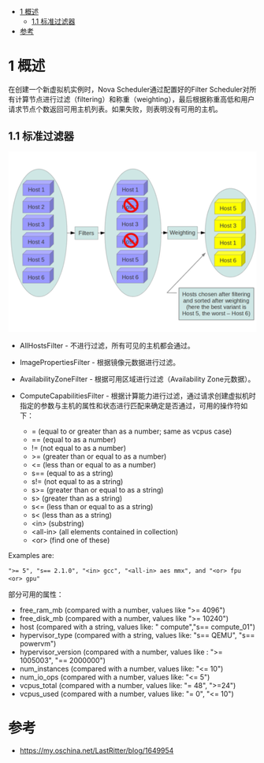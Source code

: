
<!-- @import "[TOC]" {cmd="toc" depthFrom=1 depthTo=6 orderedList=false} -->

<!-- code_chunk_output -->

* [1 概述](#1-概述)
	* [1.1 标准过滤器](#11-标准过滤器)
* [参考](#参考)

<!-- /code_chunk_output -->

# 1 概述

在创建一个新虚拟机实例时，Nova Scheduler通过配置好的Filter Scheduler对所有计算节点进行过滤（filtering）和称重（weighting），最后根据称重高低和用户请求节点个数返回可用主机列表。如果失败，则表明没有可用的主机。

## 1.1 标准过滤器

![](./images/2019-04-26-16-35-15.png)

- AllHostsFilter - 不进行过滤，所有可见的主机都会通过。

- ImagePropertiesFilter - 根据镜像元数据进行过滤。

- AvailabilityZoneFilter - 根据可用区域进行过滤（Availability Zone元数据）。

- ComputeCapabilitiesFilter - 根据计算能力进行过滤，通过请求创建虚拟机时指定的参数与主机的属性和状态进行匹配来确定是否通过，可用的操作符如下：

    * = (equal to or greater than as a number; same as vcpus case)
    * == (equal to as a number)
    * != (not equal to as a number)
    * \>= (greater than or equal to as a number)
    * \<= (less than or equal to as a number)
    * s== (equal to as a string)
    * s!= (not equal to as a string)
    * s\>= (greater than or equal to as a string)
    * s\> (greater than as a string)
    * s\<= (less than or equal to as a string)
    * s\< (less than as a string)
    * \<in\> (substring)
    * \<all\-in\> (all elements contained in collection)
    * \<or\> (find one of these)

Examples are: 

```
">= 5", "s== 2.1.0", "<in> gcc", "<all-in> aes mmx", and "<or> fpu <or> gpu"
```

部分可用的属性：

* free_ram_mb (compared with a number, values like ">= 4096")
* free_disk_mb (compared with a number, values like ">= 10240")
* host (compared with a string, values like: "<in> compute","s== compute_01")
* hypervisor_type (compared with a string, values like: "s== QEMU", "s== powervm")
* hypervisor_version (compared with a number, values like : ">= 1005003", "== 2000000")
* num_instances (compared with a number, values like: "<= 10")
* num_io_ops (compared with a number, values like: "<= 5")
* vcpus_total (compared with a number, values like: "= 48", ">=24")
* vcpus_used (compared with a number, values like: "= 0", "<= 10")



# 参考 

- https://my.oschina.net/LastRitter/blog/1649954

